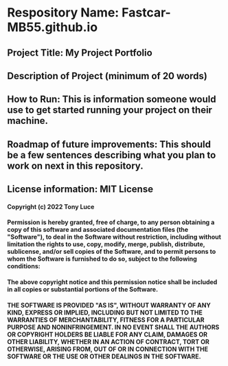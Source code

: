 # Respository Name: Fastcar-MB55.github.io
## Project Title: My Project Portfolio
##	Description of Project (minimum of 20 words)
##  How to Run: This is information someone would use to get started running your project on their machine. 
##  Roadmap of future improvements: This should be a few sentences describing what you plan to work on next in this repository. 
###
###
###
## License information: MIT License
#### Copyright (c) 2022 Tony Luce

#### Permission is hereby granted, free of charge, to any person obtaining a copy of this software and associated documentation files (the "Software"), to deal in the Software without restriction, including without limitation the rights to use, copy, modify, merge, publish, distribute, sublicense, and/or sell copies of the Software, and to permit persons to whom the Software is furnished to do so, subject to the following conditions:

#### The above copyright notice and this permission notice shall be included in all copies or substantial portions of the Software.

#### THE SOFTWARE IS PROVIDED "AS IS", WITHOUT WARRANTY OF ANY KIND, EXPRESS OR IMPLIED, INCLUDING BUT NOT LIMITED TO THE WARRANTIES OF MERCHANTABILITY, FITNESS FOR A PARTICULAR PURPOSE AND NONINFRINGEMENT. IN NO EVENT SHALL THE AUTHORS OR COPYRIGHT HOLDERS BE LIABLE FOR ANY CLAIM, DAMAGES OR OTHER LIABILITY, WHETHER IN AN ACTION OF CONTRACT, TORT OR OTHERWISE, ARISING FROM, OUT OF OR IN CONNECTION WITH THE SOFTWARE OR THE USE OR OTHER DEALINGS IN THE SOFTWARE.
